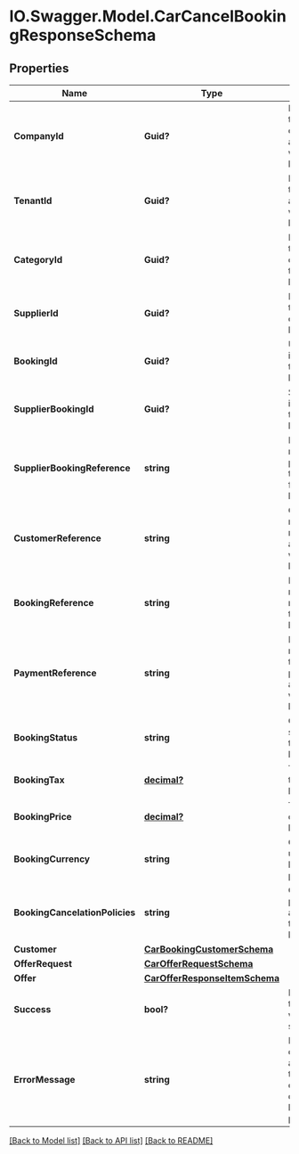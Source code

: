 # IO.Swagger.Model.CarCancelBookingResponseSchema
## Properties

Name | Type | Description | Notes
------------ | ------------- | ------------- | -------------
**CompanyId** | **Guid?** | Identifier for the company associated with the booking. | [optional] 
**TenantId** | **Guid?** | Identifier for the tenant associated with the booking. | [optional] 
**CategoryId** | **Guid?** | Identifier for the category of the booking. | [optional] 
**SupplierId** | **Guid?** | Identifier for the supplier of the booking. | [optional] 
**BookingId** | **Guid?** | Unique identifier for the booking. | [optional] 
**SupplierBookingId** | **Guid?** | Supplier’s identifier for the booking. | [optional] 
**SupplierBookingReference** | **string** | Reference number provided by the supplier for the booking. | [optional] 
**CustomerReference** | **string** | Customer reference number associated with the booking. | [optional] 
**BookingReference** | **string** | Internal reference number for the booking. | [optional] 
**PaymentReference** | **string** | Reference number for the payment associated with the booking. | [optional] 
**BookingStatus** | **string** | Current status of the booking. | [optional] 
**BookingTax** | [**decimal?**](BigDecimal.md) | Tax applied to the booking. | [optional] 
**BookingPrice** | [**decimal?**](BigDecimal.md) | Total price of the booking. | [optional] 
**BookingCurrency** | **string** | Currency used for the booking pricing. | [optional] 
**BookingCancelationPolicies** | **string** | Cancellation policies applicable to the booking. | [optional] 
**Customer** | [**CarBookingCustomerSchema**](CarBookingCustomerSchema.md) |  | [optional] 
**OfferRequest** | [**CarOfferRequestSchema**](CarOfferRequestSchema.md) |  | [optional] 
**Offer** | [**CarOfferResponseItemSchema**](CarOfferResponseItemSchema.md) |  | [optional] 
**Success** | **bool?** | Indicates if the booking was successful. | [optional] 
**ErrorMessage** | **string** | Provides details on any error that occurred during the booking process. | [optional] 

[[Back to Model list]](../README.md#documentation-for-models) [[Back to API list]](../README.md#documentation-for-api-endpoints) [[Back to README]](../README.md)

